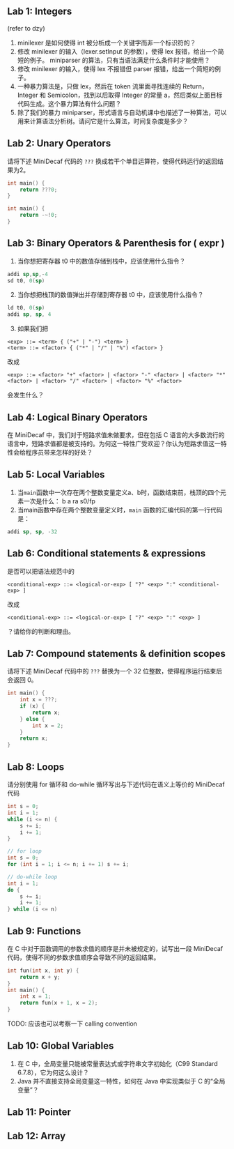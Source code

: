 ## Lab 1: Integers

(refer to dzy)

1. minilexer 是如何使得 int 被分析成一个关键字而非一个标识符的？
2. 修改 minilexer 的输入（lexer.setInput 的参数），使得 lex 报错，给出一个简短的例子。
miniparser 的算法，只有当语法满足什么条件时才能使用？
3. 修改 minilexer 的输入，使得 lex 不报错但 parser 报错，给出一个简短的例子。
4. 一种暴力算法是，只做 lex，然后在 token 流里面寻找连续的 Return，Integer 和 Semicolon，找到以后取得 Integer 的常量 a，然后类似上面目标代码生成。这个暴力算法有什么问题？
5. 除了我们的暴力 miniparser，形式语言与自动机课中也描述了一种算法，可以用来计算语法分析树。请问它是什么算法，时间复杂度是多少？

## Lab 2: Unary Operators

请将下述 MiniDecaf 代码的 `???` 换成若干个单目运算符，使得代码运行的返回结果为2。

```c++
int main() {
    return ???0;
}
```

```c++
int main() {
    return -~!0;
}
```

## Lab 3: Binary Operators & Parenthesis for ( expr )

1. 当你想把寄存器 t0 中的数值存储到栈中，应该使用什么指令？
```asm
addi sp,sp,-4
sd t0, 0(sp)
```
2. 当你想把栈顶的数值弹出并存储到寄存器 t0 中，应该使用什么指令？
```asm
ld t0, 0(sp)
addi sp, sp, 4
```
3. 如果我们把
```
<exp> ::= <term> { ("+" | "-") <term> }
<term> ::= <factor> { ("*" | "/" | "%") <factor> }
```
改成
```
<exp> ::= <factor> "+" <factor> | <factor> "-" <factor> | <factor> "*" <factor> | <factor> "/" <factor> | <factor> "%" <factor>
```
会发生什么？

## Lab 4: Logical Binary Operators

在 MiniDecaf 中，我们对于短路求值未做要求，但在包括 C 语言的大多数流行的语言中，短路求值都是被支持的。为何这一特性广受欢迎？你认为短路求值这一特性会给程序员带来怎样的好处？

## Lab 5: Local Variables

1. 当`main`函数中一次存在两个整数变量定义a、b时，函数结束前，栈顶的四个元素一次是什么：
    b a ra s0/fp
2. 当main函数中存在两个整数变量定义时，`main` 函数的汇编代码的第一行代码是：
```asm
addi sp, sp, -32
```

## Lab 6: Conditional statements & expressions

是否可以把语法规范中的
```
<conditional-exp> ::= <logical-or-exp> [ "?" <exp> ":" <conditional-exp> ]
```
改成
```
<conditional-exp> ::= <logical-or-exp> [ "?" <exp> ":" <exp> ]
```
？请给你的判断和理由。

## Lab 7: Compound statements & definition scopes

请将下述 MiniDecaf 代码中的 `???` 替换为一个 32 位整数，使得程序运行结束后会返回 0。
```c++
int main() {
    int x = ???;
    if (x) {
        return x;
    } else {
        int x = 2;
    }
    return x;
}
```

## Lab 8: Loops

请分别使用 for 循环和 do-while 循环写出与下述代码在语义上等价的 MiniDecaf 代码
```c++
int s = 0;
int i = 1;
while (i <= n) {
    s += i;
    i += 1;
}
```

```c++
// for loop
int s = 0;
for (int i = 1; i <= n; i += 1) s += i;

// do-while loop
int i = 1;
do {
    s += i;
    i += 1;
} while (i <= n)
```

## Lab 9: Functions

在 C 中对于函数调用的参数求值的顺序是并未被规定的，试写出一段 MiniDecaf 代码，使得不同的参数求值顺序会导致不同的返回结果。

```c++
int fun(int x, int y) {
    return x + y;
}
int main() {
    int x = 1;
    return fun(x + 1, x = 2);
}
```

TODO: 应该也可以考察一下 calling convention

## Lab 10: Global Variables

1. 在 C 中，全局变量只能被常量表达式或字符串文字初始化（C99 Standard 6.7.8），它为何这么设计？
2. Java 并不直接支持全局变量这一特性，如何在 Java 中实现类似于 C 的“全局变量”？

## Lab 11: Pointer

## Lab 12: Array

